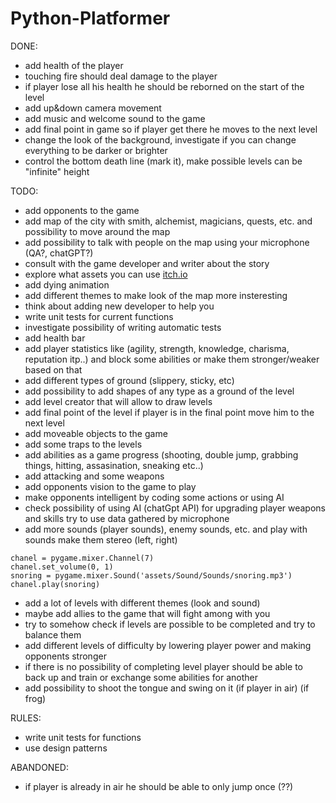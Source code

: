 # Python-Platformer


DONE:

- add health of the player
- touching fire should deal damage to the player
- if player lose all his health he should be reborned on the start of the level
- add up&down camera movement
- add music and welcome sound to the game
- add final point in game so if player get there he moves to the next level
- change the look of the background, investigate if you can change everything to be darker or brighter
- control the bottom death line (mark it), make possible levels can be "infinite" height

TODO:

- add opponents to the game
- add map of the city with smith, alchemist, magicians, quests, etc. and possibility to move around the map
- add possibility to talk with people on the map using your microphone (QA?, chatGPT?)
- consult with the game developer and writer about the story
- explore what assets you can use [itch.io](https://itch.io/game-assets)
- add dying animation
- add different themes to make look of the map more insteresting
- think about adding new developer to help you
- write unit tests for current functions
- investigate possibility of writing automatic tests
- add health bar
- add player statistics like (agility, strength, knowledge, charisma, reputation itp..) and block some abilities or make them stronger/weaker based on that
- add different types of ground (slippery, sticky, etc)
- add possibility to add shapes of any type as a ground of the level
- add level creator that will allow to draw levels
- add final point of the level if player is in the final point move him to the next level
- add moveable objects to the game
- add some traps to the levels
- add abilities as a game progress (shooting, double jump, grabbing things, hitting, assasination, sneaking etc..)
- add attacking and some weapons
- add opponents vision to the game to play 
- make opponents intelligent by coding some actions or using AI
- check possibility of using AI (chatGpt API) for upgrading player weapons and skills try to use data gathered by microphone
- add more sounds (player sounds), enemy sounds, etc. and play with sounds make them stereo (left, right)
```
chanel = pygame.mixer.Channel(7)
chanel.set_volume(0, 1)
snoring = pygame.mixer.Sound('assets/Sound/Sounds/snoring.mp3')
chanel.play(snoring)
```
- add a lot of levels with different themes (look and sound)
- maybe add allies to the game that will fight among with you
- try to somehow check if levels are possible to be completed and try to balance them
- add different levels of difficulty by lowering player power and making opponents stronger
- if there is no possibility of completing level player should be able to back up and train or exchange some abilities for another
- add possibility to shoot the tongue and swing on it (if player in air) (if frog)

RULES:
- write unit tests for functions
- use design patterns




ABANDONED:
- if player is already in air he should be able to only jump once (??)